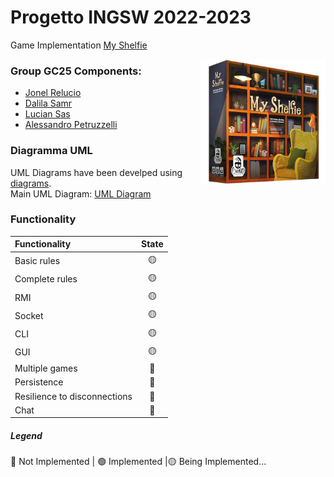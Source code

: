 
# Progetto INGSW 2022-2023

Game Implementation [My Shelfie](https://www.craniocreations.it/prodotto/my-shelfie/)




<img src="src/main/resources/view/gui/publisher_material/box_noShadow.png" align="right" width="200" alt="My Shelfie" >

### Group GC25 Components:
- [Jonel Relucio](https://github.com/jonelrelucio)
- [Dalila Samr](https://github.com/DalilaPolimi)
- [Lucian Sas](https://github.com/LucianSasPolimi) 
- [Alessandro Petruzzelli](https://github.com/AlessandroPetruzzelli) 

### Diagramma UML
UML Diagrams have been develped using [diagrams](https://www.diagrams.net/).  
Main UML Diagram: [UML Diagram](src/main/umlDiagram/ClassDiagram_Model.png)



### Functionality
| Functionality                | State |
|:-----------------------------|:-----:|
| Basic rules                  |  🟡   |
| Complete rules               |  🟡   |
| RMI                          |  🟡   |
| Socket                       |  🟡   |
| CLI                          |  🟡   |
| GUI                          |  🟡   |
| Multiple games               |  🔴   |
| Persistence                  |  🔴   |
| Resilience to disconnections |  🔴   |
| Chat                         |  🔴   |


##### Legend
🔴 Not Implemented | 🟢 Implemented |🟡 Being Implemented...



